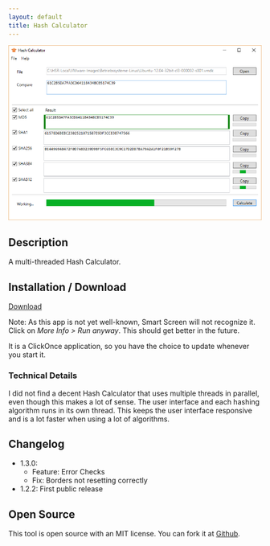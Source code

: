 ```yaml
---
layout: default
title: Hash Calculator
---
```

![Screenshot](Hash-Calculator.png)

## Description
A multi-threaded Hash Calculator.

## Installation / Download
[Download](//raw.githubusercontent.com/lroellin/hash-calculator/master/Hash-Calculator/Hash-Calculator/publish/setup.exe)

Note: As this app is not yet well-known, Smart Screen will not recognize it. Click on *More Info > Run anyway*. This should get better in the future.

It is a ClickOnce application, so you have the choice to update whenever you start it.

### Technical Details
I did not find a decent Hash Calculator that uses multiple threads in parallel, even though this makes a lot of sense. The user interface and each hashing algorithm runs in its own thread. This keeps the user interface responsive and is a lot faster when using a lot of algorithms.

## Changelog
* 1.3.0:
  * Feature: Error Checks
  * Fix: Borders not resetting correctly
* 1.2.2: First public release

## Open Source
This tool is open source with an MIT license. You can fork it at [Github](https://github.com/lroellin/Hash-Calculator).
